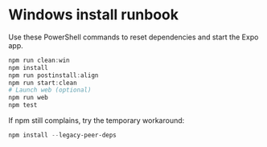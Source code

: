 # Windows install runbook

Use these PowerShell commands to reset dependencies and start the Expo app.

```powershell
npm run clean:win
npm install
npm run postinstall:align
npm run start:clean
# Launch web (optional)
npm run web
npm test
```

If npm still complains, try the temporary workaround:

```powershell
npm install --legacy-peer-deps
```
